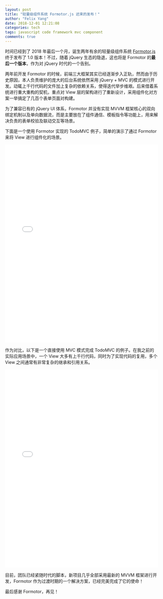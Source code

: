 ```yaml
---
layout: post
title: "轻量级组件系统 Formotor.js 迟来的发布！"
author: "Felix Yang"
date: 2018-12-01 12:21:08
categories: tech
tags: javascript code framework mvc component
comments: true
---
```


时间已经到了 2018 年最后一个月，诞生两年有余的轻量级组件系统 [Formotor.js](https://felixpy.github.io/formotor) 终于发布了 1.0 版本！不过，随着 jQuery 生态的隐退，这也将是 Formotor 的**最后一个版本**，作为对 jQuery 时代的一个告别。

两年前开发 Formotor 的时候，前端三大框架其实已经逐渐步入正轨，然而由于历史原因，本人负责维护的庞大的后台系统依然采用 jQuery + MVC 的模式进行开发。动辄上千行代码的文件加上复杂的依赖关系，使得迭代举步维艰。后来借着系统进行重大重构的契机，重点对 View 层的架构进行了重新设计，采用组件化对方案一举搞定了几百个表单页面对构建。

为了兼容已有的 jQuery UI 体系，Formotor 并没有实现 MVVM 框架核心的双向绑定机制以及单向数据流，而是主要放在了组件通信、模板指令等功能上，用来解决负责的表单校验及联动交互等场景。

下面是一个使用 Formotor 实现的 TodoMVC 例子，简单的演示了通过 Formotor 来将 View 进行组件化的场景。

<iframe width="100%" height="650" src="//jsfiddle.net/felixpy/x28rdemc/embedded/result,js,html/" allowfullscreen="allowfullscreen" allowpaymentrequest frameborder="0"></iframe>

作为对比，以下是一个直接使用 MVC 模式完成 TodoMVC 的例子。在我之前的实际应用场景中，一个 View 大多有上千行代码，同时为了实现代码的复用，多个 View 之间通常有非常复杂的继承和引用关系。

<iframe width="100%" height="650" src="//jsfiddle.net/felixpy/mb84gd6o/embedded/result,js,html/" allowfullscreen="allowfullscreen" allowpaymentrequest frameborder="0"></iframe>

目前，团队已经紧随时代的脚本，新项目几乎全部采用最新的 MVVM 框架进行开发，Formotor 作为过渡时期的一个解决方案，已经完美完成了它的使命！

最后感谢 Formotor，再见！
